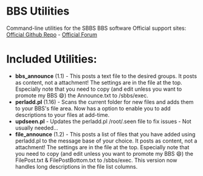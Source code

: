 # BBS Utilities
Command-line utilities for the SBBS BBS software
Official support sites: [Official Github Repo](https://github.com/fstltna/bbs_utils) - [Official Forum](https://synchronetbbs.org/index.php/forum/sysops) 


Included Utilities:
==
- **bbs_announce** (1.1) - This posts a text file to the desired groups. It posts as content, not a attachment! The settings are in the file at the top. Especially note that you need to copy (and edit unless you want to promote my BBS 😄) the Announce.txt to /sbbs/exec.
- **perladd.pl** (1.16) - Scans the current folder for new files and adds them to your BBS's file area. Now has a option to enable you to add descriptions to your files at add-time.
- **updseen.pl** - Updates the perladd.pl /root/.seen file to fix issues - Not usually needed...
- **file_announce** (1.2) - This posts a list of files that you have added using perladd.pl to the message base of your choice. It posts as content, not a attachment! The settings are in the file at the top. Especially note that you need to copy (and edit unless you want to promote my BBS 😄) the FilePost.txt & FilePostBottom.txt to /sbbs/exec. This version now handles long descriptions in the file list columns.

